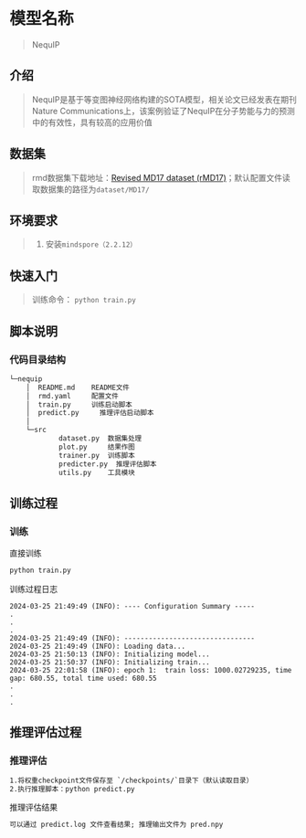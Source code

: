 
# 模型名称

> NequIP

## 介绍

> NequIP是基于等变图神经网络构建的SOTA模型，相关论文已经发表在期刊Nature Communications上，该案例验证了NequIP在分子势能与力的预测中的有效性，具有较高的应用价值

## 数据集

> rmd数据集下载地址：[Revised MD17 dataset (rMD17)](https://figshare.com/articles/dataset/Revised_MD17_dataset_rMD17_/12672038)；默认配置文件读取数据集的路径为`dataset/MD17/`

## 环境要求

> 1. 安装`mindspore（2.2.12）`

## 快速入门

> 训练命令： `python train.py`

## 脚本说明

### 代码目录结构

```txt
└─nequip
    │  README.md    README文件
    │  rmd.yaml     配置文件
    │  train.py     训练启动脚本
    │  predict.py     推理评估启动脚本
    │  
    └─src
            dataset.py  数据集处理
            plot.py     结果作图
            trainer.py  训练脚本
            predicter.py  推理评估脚本
            utils.py    工具模块
```

## 训练过程

### 训练

直接训练

```txt
python train.py
```

训练过程日志

```log
2024-03-25 21:49:49 (INFO): ---- Configuration Summary -----
.
.
.
2024-03-25 21:49:49 (INFO): --------------------------------
2024-03-25 21:49:49 (INFO): Loading data...
2024-03-25 21:50:13 (INFO): Initializing model...
2024-03-25 21:50:37 (INFO): Initializing train...
2024-03-25 22:01:58 (INFO): epoch 1:  train loss: 1000.02729235, time gap: 680.55, total time used: 680.55
.
.
.
```

## 推理评估过程

### 推理评估

```txt
1.将权重checkpoint文件保存至 `/checkpoints/`目录下（默认读取目录）
2.执行推理脚本：python predict.py
```

推理评估结果

```txt
可以通过 predict.log 文件查看结果; 推理输出文件为 pred.npy
```
